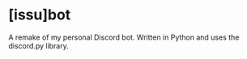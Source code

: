 # [issu]bot

A remake of my personal Discord bot. Written in Python and uses the discord.py library.
